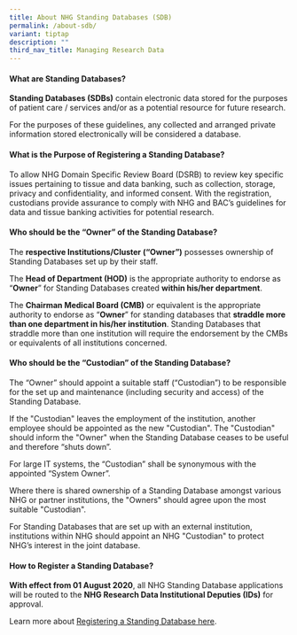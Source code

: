 ```yaml
---
title: About NHG Standing Databases (SDB)
permalink: /about-sdb/
variant: tiptap
description: ""
third_nav_title: Managing Research Data
---
```

<h4><strong>What are Standing Databases?</strong></h4>
<p><strong>Standing Databases (SDBs)</strong> contain electronic data stored
for the purposes of patient care / services and/or as a potential resource
for future research.</p>
<p>For the purposes of these guidelines, any collected and arranged private
information stored electronically will be considered a database.</p>
<p></p>
<h4><strong>What is the Purpose of Registering a Standing Database?</strong></h4>
<p>To allow NHG Domain Specific Review Board (DSRB) to review key specific
issues pertaining to tissue and data banking, such as collection, storage,
privacy and confidentiality, and informed consent. With the registration,
custodians provide assurance to comply with NHG and BAC’s guidelines for
data and tissue banking activities for potential research.</p>
<p></p>
<h4><strong>Who should be the “Owner” of the Standing Database?</strong></h4>
<p>The <strong>respective Institutions/Cluster (“Owner”)</strong> possesses
ownership of Standing Databases set up by their staff.</p>
<p>The <strong>Head of Department (HOD)</strong> is the appropriate authority
to endorse as “<strong>Owner</strong>” for Standing Databases created <strong>within his/her department</strong>.</p>
<p>The <strong>Chairman Medical Board (CMB)</strong> or equivalent is the appropriate
authority to endorse as “<strong>Owner</strong>” for standing databases
that <strong>straddle more than one department in his/her institution</strong>.
Standing Databases that straddle more than one institution will require
the endorsement by the CMBs or equivalents of all institutions concerned.</p>
<p></p>
<h4><strong>Who should be the “Custodian” of the Standing Database?</strong></h4>
<p>The “Owner” should appoint a suitable staff (“Custodian”) to be responsible
for the set up and maintenance (including security and access) of the Standing
Database.</p>
<p>If the "Custodian" leaves the employment of the institution, another employee
should be appointed as the new "Custodian". The "Custodian" should inform
the "Owner" when the Standing Database ceases to be useful and therefore
“shuts down”.</p>
<p>For large IT systems, the “Custodian” shall be synonymous with the appointed
“System Owner”.</p>
<p>Where there is shared ownership of a Standing Database amongst various
NHG or partner institutions, the "Owners" should agree upon the most suitable
"Custodian".</p>
<p>For Standing Databases that are set up with an external institution, institutions
within NHG should appoint an NHG "Custodian" to protect NHG’s interest
in the joint database.</p>
<p></p>
<h4><strong>How to Register a Standing Database?</strong></h4>
<p><strong>With effect from 01 August 2020</strong>, all NHG Standing Database
applications will be routed to the <strong>NHG Research Data Institutional Deputies (IDs)</strong> for
approval.</p>
<p>Learn more about <a href="/registering-sbd/" rel="noopener nofollow" target="_blank">Registering a Standing Database here</a>.</p>
<p></p>
<p></p>
<p>
<br>
</p>
<p>&nbsp;</p>
<p></p>
<p>&nbsp;</p>